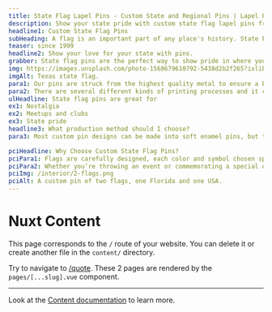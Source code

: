 ```yaml
---
title: State Flag Lapel Pins - Custom State and Regional Pins | Lapel Pins & Coins
description: Show your state pride with custom state flag lapel pins from Lapel Pins & Coins. Ideal for residents, travelers, and events. Design your state flag pin today!
headline1: Custom State Flag Pins
subHeading: A flag is an important part of any place's history. State Flag pins are the perfect way to show pride in where you’re from.
teaser: since 1999
headline2: Show your love for your state with pins.
grabber: State flag pins are the perfect way to show pride in where you’re from. No matter what the use, we can help you create the perfect custom pin.
img: https://images.unsplash.com/photo-1568679610792-5438d2b2f265?ixlib=rb-1.2.1&ixid=eyJhcHBfaWQiOjEyMDd9&auto=format&fit=crop&crop=focalpoint&fp-x=.565&fp-y=.55&w=1184&h=1376&q=80
imgAlt: Texas state flag.
para1: Our pins are struck from the highest quality metal to ensure a beautiful, classy, and durable product.
para2: There are several different kinds of printing processes and it can be overwhelming to do the research and know what best fits your design. That’s why we work with you every step of the way to ensure you’ll love the final product.
ulHeadline: State flag pins are great for
ex1: Nostalgia
ex2: Meetups and clubs
ex3: State pride
headline3: What production method should I choose?
para3: Most custom pin designs can be made into soft enamel pins, but this process often works best with designs that have minimal lines and clearly defined areas of color. These details are important because the colored areas sit slightly recessed, below the metal separations. If you’re not sure which type of pin to choose, don’t worry! Just ask, and we can provide suggestions from our experienced team.

pciHeadline: Why Choose Custom State Flag Pins?
pciPara1: Flags are carefully designed, each color and symbol chosen specifically for the place it will be representing. When the design is done, it brings together the place’s assigned colors, symbols, and other elements to make a flag that symbolizes not only it’s history but it’s values too.
pciPara2: Whether you’re throwing an event or commemorating a special date, you can show off your home state with a flag pin. Get creative with your flag pins! With custom pins, you’re not limited to one shape! Each pin can be shaped like the state it’s representing. Making a fun and creative pin can be the perfect way to bring your community together. It’s also a great way to share information. Giving away pins can be the best conversation starter. They are a great giveaway item. Small, cute, and practical, everyone will be happy to walk away with a customized pin.
pciImg: /interior/2-flags.png
pciAlt: A custom pin of two flags, one Florida and one USA.
---
```


# Nuxt Content

This page corresponds to the `/` route of your website. You can delete it or create another file in the `content/` directory.

Try to navigate to [/quote](/quote). These 2 pages are rendered by the `pages/[...slug].vue` component.

---

Look at the [Content documentation](https://content.nuxtjs.org/) to learn more.
